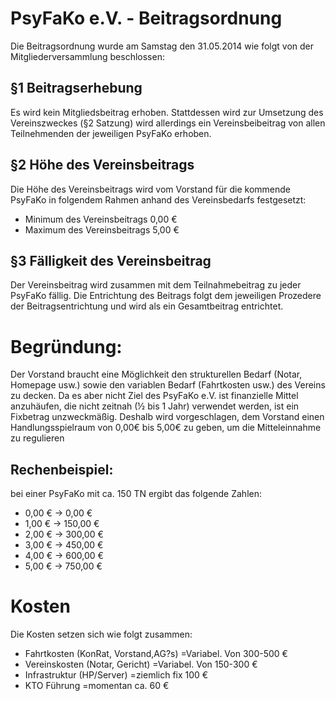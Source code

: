 PsyFaKo e.V. - Beitragsordnung
============================================

Die Beitragsordnung wurde am Samstag den 31.05.2014 wie folgt von der Mitgliederversammlung beschlossen:

## §1 Beitragserhebung
Es wird kein Mitgliedsbeitrag erhoben.
Stattdessen wird zur Umsetzung des Vereinszweckes (§2 Satzung) wird allerdings ein Vereinsbeibeitrag von allen Teilnehmenden der jeweiligen PsyFaKo erhoben.

## §2 Höhe des Vereinsbeitrags
Die Höhe des Vereinsbeitrags wird vom Vorstand für die kommende PsyFaKo in folgendem Rahmen anhand des  Vereinsbedarfs festgesetzt:

* Minimum des Vereinsbeitrags  0,00 €
* Maximum des Vereinsbeitrags  5,00 €

## §3 Fälligkeit des Vereinsbeitrag
Der Vereinsbeitrag wird zusammen mit dem Teilnahmebeitrag zu jeder PsyFaKo fällig. Die Entrichtung des Beitrags folgt dem jeweiligen Prozedere der Beitragsentrichtung und wird als ein Gesamtbeitrag entrichtet.

# Begründung:
Der Vorstand braucht eine Möglichkeit den strukturellen Bedarf (Notar, Homepage usw.) sowie den variablen Bedarf (Fahrtkosten usw.) des Vereins zu decken. Da es aber nicht Ziel des PsyFaKo e.V. ist finanzielle Mittel anzuhäufen, die nicht zeitnah (½ bis 1 Jahr) verwendet werden, ist ein Fixbetrag unzweckmäßig. Deshalb wird vorgeschlagen, dem Vorstand einen Handlungsspielraum von 0,00€ bis 5,00€ zu geben, um die Mitteleinnahme zu regulieren

## Rechenbeispiel:
bei einer PsyFaKo mit ca. 150 TN ergibt das folgende Zahlen:

* 0,00 €  →  0,00 €
* 1,00 €  →  150,00 €
* 2,00 €  →  300,00 €
* 3,00 €  →  450,00 €
* 4,00 €  →  600,00 €
* 5,00 €  →  750,00 €

# Kosten
Die Kosten setzen sich wie folgt zusammen:

* Fahrtkosten    (KonRat, Vorstand,AG?s)  =Variabel. Von  300-500 €
* Vereinskosten  (Notar, Gericht)         =Variabel. Von  150-300 €
* Infrastruktur  (HP/Server)              =ziemlich fix       100 €
* KTO Führung                             =momentan ca.        60 €